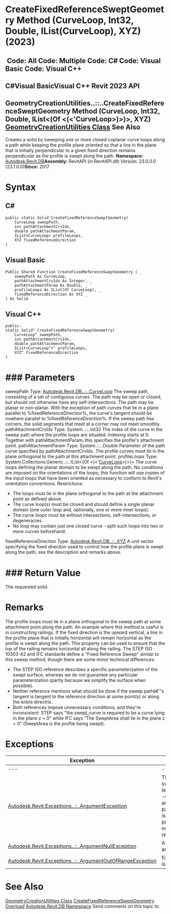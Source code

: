# CreateFixedReferenceSweptGeometry Method (CurveLoop, Int32, Double, IList(CurveLoop), XYZ) (2023)

﻿
 Code: All Code: Multiple Code: C# Code: Visual Basic Code: Visual C++   
---  
C#Visual BasicVisual C++
Revit 2023 API  
---  
GeometryCreationUtilities..::..CreateFixedReferenceSweptGeometry Method (CurveLoop, Int32, Double, IList<(Of <(<'CurveLoop>)>)>, XYZ)  
[GeometryCreationUtilities Class](e829700d-48ff-0914-b288-5ceb93d8ee86.md "GeometryCreationUtilities Class") See Also  
---  
Creates a solid by sweeping one or more closed coplanar curve loops along a path while keeping the profile plane oriented so that a line in the plane that is initially perpendicular to a given fixed direction remains perpendicular as the profile is swept along the path. 
**Namespace:** [Autodesk.Revit.DB](87546ba7-461b-c646-cbb1-2cb8f5bff8b2.md "Autodesk.Revit.DB Namespace")**Assembly:** RevitAPI (in RevitAPI.dll) Version: 23.0.0.0 (23.1.0.0)**Since:** 2017 
# Syntax
C#  
---  
```text
public static Solid CreateFixedReferenceSweptGeometry(
	CurveLoop sweepPath,
	int pathAttachmentCrvIdx,
	double pathAttachmentParam,
	IList<CurveLoop> profileLoops,
	XYZ fixedReferenceDirection
)
```
  
Visual Basic  
---  
```text
Public Shared Function CreateFixedReferenceSweptGeometry ( _
	sweepPath As CurveLoop, _
	pathAttachmentCrvIdx As Integer, _
	pathAttachmentParam As Double, _
	profileLoops As IList(Of CurveLoop), _
	fixedReferenceDirection As XYZ _
) As Solid
```
  
Visual C++  
---  
```text
public:
static Solid^ CreateFixedReferenceSweptGeometry(
	CurveLoop^ sweepPath, 
	int pathAttachmentCrvIdx, 
	double pathAttachmentParam, 
	IList<CurveLoop^>^ profileLoops, 
	XYZ^ fixedReferenceDirection
)
```
  
# ### Parameters
sweepPath
    Type: [Autodesk.Revit.DB..::..CurveLoop](84824924-cb89-9e20-de6e-3461f429dfd6.md "CurveLoop Class") The sweep path, consisting of a set of contiguous curves. The path may be open or closed, but should not otherwise have any self-intersections. The path may be planar or non-planar. With the exception of path curves that lie in a plane parallel to %fixedReferenceDirection%, the curve's tangent should be nowhere parallel to %fixedReferenceDirection%. If the sweep path has corners, the solid segments that meet at a corner may not meet smoothly. 
pathAttachmentCrvIdx
    Type: System..::..Int32 The index of the curve in the sweep path where the profile loops are situated. Indexing starts at 0. Together with pathAttachmentParam, this specifies the profile's attachment point. 
pathAttachmentParam
    Type: System..::..Double Parameter of the path curve specified by pathAttachmentCrvIdx. The profile curves must lie in the plane orthogonal to the path at this attachment point. 
profileLoops
    Type: System.Collections.Generic..::..IList<(Of <(<'[CurveLoop](84824924-cb89-9e20-de6e-3461f429dfd6.md "CurveLoop Class")>)>)> The curve loops defining the planar domain to be swept along the path. No conditions are imposed on the orientations of the loops; this function will use copies of the input loops that have been oriented as necessary to conform to Revit's orientation conventions. Restrictions: 
  * The loops must lie in the plane orthogonal to the path at the attachment point as defined above. 
  * The curve loop(s) must be closed and should define a single planar domain (one outer loop and, optionally, one or more inner loops). 
  * The curve loops must be without intersections, self-intersections, or degeneracies. 
  * No loop may contain just one closed curve - split such loops into two or more curves beforehand. 

fixedReferenceDirection
    Type: [Autodesk.Revit.DB..::..XYZ](c2fd995c-95c0-58fb-f5de-f3246cbc5600.md "XYZ Class") A unit vector specifying the fixed direction used to control how the profile plane is swept along the path; see the description and remarks above. 
# ### Return Value
The requested solid. 
# Remarks
The profile loops must lie in a plane orthogonal to the sweep path at some attachment point along the path. An example where this method is useful is in constructing railings. If the fixed direction is the upward vertical, a line in the profile plane that is initially horizontal will remain horizontal as the profile is swept along the path. This property can be used to ensure that the top of the railing remains horizontal all along the railing. The STEP ISO 10303-42 and IFC standards define a "Fixed Reference Sweep" similar to this sweep method, though there are some minor technical differences: 
  * The STEP ISO reference describes a specific parameterization of the swept surface, whereas we do not guarantee any particular parameterization (partly because we simplify the surface when possible).
  * Neither reference mentions what should be done if the sweep pathâ€™s tangent is tangent to the reference direction at some point(s) or along the entire directrix.
  * Both references impose unnecessary conditions, and they're inconsistent: STEP says "the swept_curve is required to be a curve lying in the plane z = 0" while IFC says "The SweptArea shall lie in the plane z = 0" (SweptArea is the profile being swept).

# Exceptions
| Exception | Condition |
| --- | --- |
| --- | --- |
| [Autodesk.Revit.Exceptions..::..ArgumentException](2e6e4206-97a8-dd4b-df5d-4269f4bb6088.md "ArgumentException Class") | The input argument sweepPath should at least contain one curve. -or- The input argument pathAttachmentCrvIdx is not valid. -or- The profile CurveLoops do not satisfy the input requirements. |
| [Autodesk.Revit.Exceptions..::..ArgumentNullException](631e1424-60f4-929b-4e52-dda9dcd26316.md "ArgumentNullException Class") | A non-optional argument was null |
| [Autodesk.Revit.Exceptions..::..ArgumentOutOfRangeException](60f148c9-ece0-a6bb-4e12-bb4a9c8c8a24.md "ArgumentOutOfRangeException Class") | fixedReferenceDirection is not length 1.0. |

# See Also
[GeometryCreationUtilities Class](e829700d-48ff-0914-b288-5ceb93d8ee86.md "GeometryCreationUtilities Class")
[CreateFixedReferenceSweptGeometry Overload](ec46c241-cb1a-2e5b-d834-fca5e1047ffa.md "CreateFixedReferenceSweptGeometry Method")
[Autodesk.Revit.DB Namespace](87546ba7-461b-c646-cbb1-2cb8f5bff8b2.md "Autodesk.Revit.DB Namespace")
Send comments on this topic to 